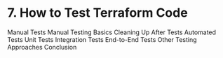 # 7. How to Test Terraform Code

Manual Tests
Manual Testing Basics
Cleaning Up After Tests
Automated Tests
Unit Tests
Integration Tests
End-to-End Tests
Other Testing Approaches
Conclusion

